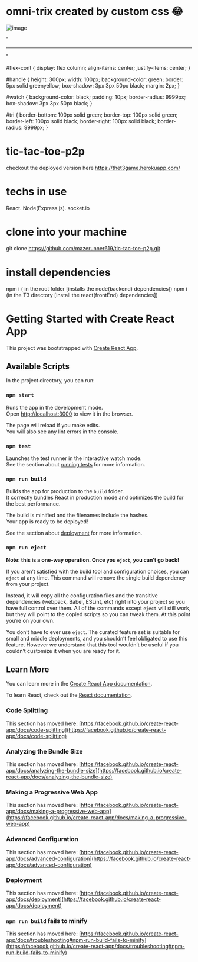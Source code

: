 # omni-trix created by custom css 😂
![image](https://github.com/user-attachments/assets/40af0bae-7f71-49a5-888f-d7ae2ef456ba)

"<div id="flex-cont">
  <div id="handle"></div>
  <div id="watch">
    <hr id="tri" />
  </div>
  <div id="handle"></div>
</div>"

#flex-cont {
  display: flex column;
  align-items: center;
  justify-items: center;
}

#handle {
  height: 300px;
  width: 100px;
  background-color: green;
  border: 5px solid greenyellow;
  box-shadow: 3px 3px 50px black;
  margin: 2px;
}

#watch {
  background-color: black;
  padding: 10px;
  border-radius: 9999px;
  box-shadow: 3px 3px 50px black;
}

#tri {
  border-bottom: 100px solid green;
  border-top: 100px solid green;
  border-left: 100px solid black;
  border-right: 100px solid black;
  border-radius: 9999px;
}

# tic-tac-toe-p2p
checkout the deployed version here
https://thet3game.herokuapp.com/

# techs in use
React.
Node(Express.js).
socket.io

# clone into your machine
git clone https://github.com/mazerunner619/tic-tac-toe-p2p.git

# install dependencies 
npm i ( in the root folder [installs the node(backend) dependencies])
npm i (in the T3 directory [install the react(frontEnd) dependencies])

# Getting Started with Create React App

This project was bootstrapped with [Create React App](https://github.com/facebook/create-react-app).

## Available Scripts

In the project directory, you can run:

### `npm start`

Runs the app in the development mode.\
Open [http://localhost:3000](http://localhost:3000) to view it in the browser.

The page will reload if you make edits.\
You will also see any lint errors in the console.

### `npm test`

Launches the test runner in the interactive watch mode.\
See the section about [running tests](https://facebook.github.io/create-react-app/docs/running-tests) for more information.

### `npm run build`

Builds the app for production to the `build` folder.\
It correctly bundles React in production mode and optimizes the build for the best performance.

The build is minified and the filenames include the hashes.\
Your app is ready to be deployed!

See the section about [deployment](https://facebook.github.io/create-react-app/docs/deployment) for more information.

### `npm run eject`

**Note: this is a one-way operation. Once you `eject`, you can’t go back!**

If you aren’t satisfied with the build tool and configuration choices, you can `eject` at any time. This command will remove the single build dependency from your project.

Instead, it will copy all the configuration files and the transitive dependencies (webpack, Babel, ESLint, etc) right into your project so you have full control over them. All of the commands except `eject` will still work, but they will point to the copied scripts so you can tweak them. At this point you’re on your own.

You don’t have to ever use `eject`. The curated feature set is suitable for small and middle deployments, and you shouldn’t feel obligated to use this feature. However we understand that this tool wouldn’t be useful if you couldn’t customize it when you are ready for it.

## Learn More

You can learn more in the [Create React App documentation](https://facebook.github.io/create-react-app/docs/getting-started).

To learn React, check out the [React documentation](https://reactjs.org/).

### Code Splitting

This section has moved here: [https://facebook.github.io/create-react-app/docs/code-splitting](https://facebook.github.io/create-react-app/docs/code-splitting)

### Analyzing the Bundle Size

This section has moved here: [https://facebook.github.io/create-react-app/docs/analyzing-the-bundle-size](https://facebook.github.io/create-react-app/docs/analyzing-the-bundle-size)

### Making a Progressive Web App

This section has moved here: [https://facebook.github.io/create-react-app/docs/making-a-progressive-web-app](https://facebook.github.io/create-react-app/docs/making-a-progressive-web-app)

### Advanced Configuration

This section has moved here: [https://facebook.github.io/create-react-app/docs/advanced-configuration](https://facebook.github.io/create-react-app/docs/advanced-configuration)

### Deployment

This section has moved here: [https://facebook.github.io/create-react-app/docs/deployment](https://facebook.github.io/create-react-app/docs/deployment)

### `npm run build` fails to minify

This section has moved here: [https://facebook.github.io/create-react-app/docs/troubleshooting#npm-run-build-fails-to-minify](https://facebook.github.io/create-react-app/docs/troubleshooting#npm-run-build-fails-to-minify)

